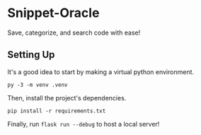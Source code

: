 # Snippet-Oracle

Save, categorize, and search code with ease!

## Setting Up

It's a good idea to start by making a virtual python environment.
```
py -3 -m venv .venv
```

Then, install the project's dependencies.
```
pip install -r requirements.txt
```

Finally, run `flask run --debug` to host a local server!
